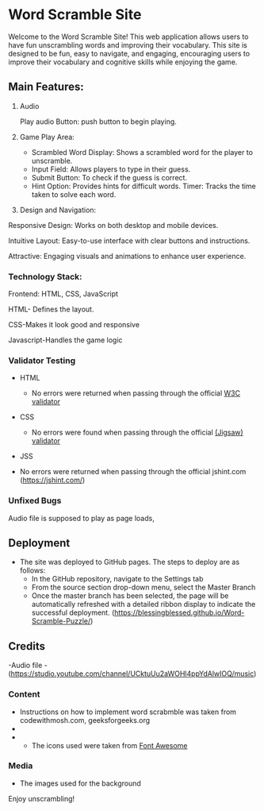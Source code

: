 # Word Scramble Site
 Welcome to the Word Scramble Site! This web application allows users to have fun unscrambling words and improving their vocabulary. 
 This site is designed to be fun, easy to navigate, and engaging, encouraging users to improve their vocabulary and cognitive skills while enjoying the game.
 ## Main Features:
1. Audio
   
   Play audio Button: push button  to begin playing.

3. Game Play Area:
   - Scrambled Word Display: Shows a scrambled word for the player to unscramble.
   - Input Field: Allows players to type in their guess.
   - Submit Button: To check if the guess is correct.
   - Hint Option: Provides hints for difficult words.
     Timer: Tracks the time taken to solve each word.
    
4. Design and Navigation:
   
  Responsive Design: Works on both desktop and mobile devices.
  
  Intuitive Layout: Easy-to-use interface with clear buttons and instructions.
  
  Attractive: Engaging visuals and animations to enhance user experience.

### Technology Stack:
 Frontend: HTML, CSS, JavaScript 
 
 HTML- Defines the layout.
 
 CSS-Makes it look good and responsive
 
 Javascript-Handles the game logic
 ### Validator Testing 

- HTML
  - No errors were returned when passing through the official [W3C validator](https://validator.w3.org/nu/?doc=https%3A%2F%2Fcode-institute-org.github.io%2Flove-running-2.0%2Findex.html)
    
- CSS
  - No errors were found when passing through the official [(Jigsaw) validator](https://jigsaw.w3.org/css-validator/validator?uri=https%3A%2F%2Fvalidator.w3.org%2Fnu%2F%3Fdoc%3Dhttps%253A%252F%252Fcode-institute-org.github.io%252Flove-running-2.0%252Findex.html&profile=css3svg&usermedium=all&warning=1&vextwarning=&lang=en#css)

- JSS
 - No errors were returned when passing through the official jshint.com (https://jshint.com/)
### Unfixed Bugs

Audio file is supposed to play as page loads,

## Deployment



- The site was deployed to GitHub pages. The steps to deploy are as follows: 
  - In the GitHub repository, navigate to the Settings tab 
  - From the source section drop-down menu, select the Master Branch
  - Once the master branch has been selected, the page will be automatically refreshed with a detailed ribbon display to indicate the successful deployment. 
(https://blessingblessed.github.io/Word-Scramble-Puzzle/) 


## Credits 



-Audio file -  (https://studio.youtube.com/channel/UCktuUu2aWOHl4ppYdAlwIOQ/music)
### Content 

- Instructions on how to implement word scrabmble was taken from codewithmosh.com, geeksforgeeks.org
- 
-  - The icons used  were taken from [Font Awesome](https://fontawesome.com/)

### Media

- The images used for the background 







Enjoy unscrambling!
 
